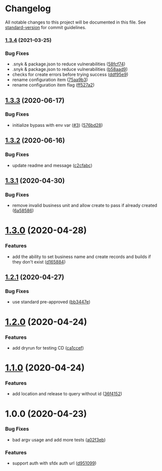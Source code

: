 # Changelog

All notable changes to this project will be documented in this file. See [standard-version](https://github.com/conventional-changelog/standard-version) for commit guidelines.

### [1.3.4](https://github.com/forcedotcom/change-case-management/compare/v1.3.3...v1.3.4) (2021-03-25)


### Bug Fixes

* .snyk & package.json to reduce vulnerabilities ([58fcf74](https://github.com/forcedotcom/change-case-management/commit/58fcf747933d887f9174bd8a75c22768b9cc9e7a))
* .snyk & package.json to reduce vulnerabilities ([b58aad9](https://github.com/forcedotcom/change-case-management/commit/b58aad94f9506a9526310df35bea17db7ad3aa3c))
* checks for create errors before trying success ([ddf95e9](https://github.com/forcedotcom/change-case-management/commit/ddf95e955947bab7e4b0dc1dba3b7c1aac926f3f))
* rename configuration item ([75aa9b3](https://github.com/forcedotcom/change-case-management/commit/75aa9b3d88bd28e9d31e5055ebccab1034e23fb0))
* rename configuration item flag ([ff527a2](https://github.com/forcedotcom/change-case-management/commit/ff527a2789a83f76cf37ecec81acb2f3a43c994f))

## [1.3.3](https://github.com/forcedotcom/change-case-management/compare/v1.3.2...v1.3.3) (2020-06-17)


### Bug Fixes

* initialize bypass with env var ([#3](https://github.com/forcedotcom/change-case-management/issues/3)) ([576bd28](https://github.com/forcedotcom/change-case-management/commit/576bd2864929f39cd52f21cbab22d885f2a05266))

## [1.3.2](https://github.com/forcedotcom/change-case-management/compare/v1.3.1...v1.3.2) (2020-06-16)


### Bug Fixes

* update readme and message ([c2cfabc](https://github.com/forcedotcom/change-case-management/commit/c2cfabc0d8c614de01f525a2b52daf5fc25d50e3))

## [1.3.1](https://github.com/forcedotcom/change-case-management/compare/v1.3.0...v1.3.1) (2020-04-30)


### Bug Fixes

* remove invalid business unit and allow create to pass if already created ([6a58586](https://github.com/forcedotcom/change-case-management/commit/6a5858677ecbba94a002376252ca73147fd8053b))

# [1.3.0](https://github.com/forcedotcom/change-case-management/compare/v1.2.1...v1.3.0) (2020-04-28)


### Features

* add the ability to set business name and create records and builds if they don't exist ([d165884](https://github.com/forcedotcom/change-case-management/commit/d1658847dedddb221a9d543b36ac2d7a4de8191a))

## [1.2.1](https://github.com/forcedotcom/change-case-management/compare/v1.2.0...v1.2.1) (2020-04-27)


### Bug Fixes

* use standard pre-approved ([bb3447e](https://github.com/forcedotcom/change-case-management/commit/bb3447e4aa4fc8c74c503bd6a582aff2f0093be1))

# [1.2.0](https://github.com/forcedotcom/change-case-management/compare/v1.1.0...v1.2.0) (2020-04-24)


### Features

* add dryrun for testing CD ([ca1ccef](https://github.com/forcedotcom/change-case-management/commit/ca1ccef01d9ca10192a4424363d9876fb53f3ad7))

# [1.1.0](https://github.com/forcedotcom/change-case-management/compare/v1.0.0...v1.1.0) (2020-04-24)


### Features

* add location and release to query without id ([36f4152](https://github.com/forcedotcom/change-case-management/commit/36f4152baf458fadc3692335edc95844e6c2ed35))

# 1.0.0 (2020-04-23)


### Bug Fixes

* bad argv usage and add more tests ([a02f3eb](https://github.com/forcedotcom/change-case-management/commit/a02f3eb181be92b1f7efeaa9985a3a96647b230a))


### Features

* support auth with sfdx auth url ([d951099](https://github.com/forcedotcom/change-case-management/commit/d95109923e932eccaa21efc42f0e926bc7659b10))
